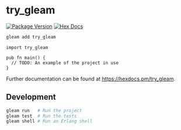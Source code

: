 # try_gleam

[![Package Version](https://img.shields.io/hexpm/v/try_gleam)](https://hex.pm/packages/try_gleam)
[![Hex Docs](https://img.shields.io/badge/hex-docs-ffaff3)](https://hexdocs.pm/try_gleam/)

```sh
gleam add try_gleam
```
```gleam
import try_gleam

pub fn main() {
  // TODO: An example of the project in use
}
```

Further documentation can be found at <https://hexdocs.pm/try_gleam>.

## Development

```sh
gleam run   # Run the project
gleam test  # Run the tests
gleam shell # Run an Erlang shell
```
